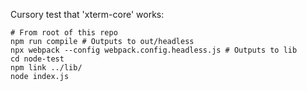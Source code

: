 Cursory test that 'xterm-core' works:

```
# From root of this repo
npm run compile # Outputs to out/headless
npx webpack --config webpack.config.headless.js # Outputs to lib
cd node-test
npm link ../lib/
node index.js
```
